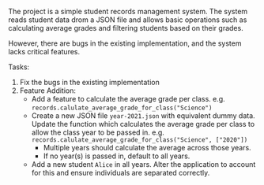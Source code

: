 The project is a simple student records management system. The system reads student data drom a JSON file and allows basic operations such as calculating average grades and filtering students based on their grades.

However, there are bugs in the existing implementation, and the system lacks critical features.

Tasks:
1. Fix the bugs in the existing implementation
2. Feature Addition:
    - Add a feature to calculate the average grade per class.  e.g. `records.calulate_average_grade_for_class("Science")`
    - Create a new JSON file `year-2021.json` with equivalent dummy data. Update the function which calculates the average grade per class to allow the class year to be passed in. e.g. `records.calulate_average_grade_for_class("Science", ["2020"])`
        - Multiple years should calculate the average across those years.
        - If no year(s) is passed in, default to all years.
    - Add a new student `Alice` in all years. Alter the application to account for this and ensure individuals are separated correctly.
